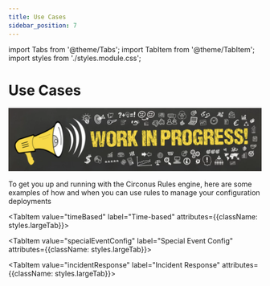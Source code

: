 ```yaml
---
title: Use Cases
sidebar_position: 7
---
```


import Tabs from '@theme/Tabs';
import TabItem from '@theme/TabItem';
import styles from './styles.module.css';

# Use Cases

![Work in progress image](./img/work-in-progress-image.png)

To get you up and running with the Circonus Rules engine, here are some examples of how and when you can use rules to manage your configuration deployments

<Tabs>
  <TabItem value="precisionVisability" label="Precision-Visibility" default attributes={{className: styles.largeTab}}>

  </TabItem>

<TabItem value="timeBased" label="Time-based" attributes={{className: styles.largeTab}}>

  </TabItem>

<TabItem value="specialEventConfig" label="Special Event Config" attributes={{className: styles.largeTab}}>

  </TabItem>

<TabItem value="incidentResponse" label="Incident Response" attributes={{className: styles.largeTab}}>

  </TabItem>

</Tabs>
